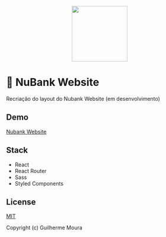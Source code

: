 <p align="center">
  <img
    style="object: contain; height: 150px"
    src="https://github.com/glhrmoura/nubank-website/raw/master/src/assets/images/logo.png"
  >
</p>

# :bank: NuBank Website

Recriação do layout do Nubank Website (em desenvolvimento)

## Demo

[Nubank Website](https://glhrmoura.github.io/nubank-website)

## Stack

- React
- React Router
- Sass
- Styled Components

## License

[MIT](https://github.com/glhrmoura/nubank-website/blob/master/LICENSE)

Copyright (c) Guilherme Moura
